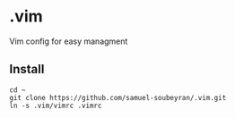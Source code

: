 # .vim
Vim config for easy managment

## Install
```
cd ~
git clone https://github.com/samuel-soubeyran/.vim.git
ln -s .vim/vimrc .vimrc
```
